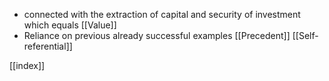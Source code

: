 - connected with the extraction of capital and security of investment which equals [[Value]] 
- Reliance on previous already successful examples [[Precedent]] [[Self-referential]] 

[[index]]
